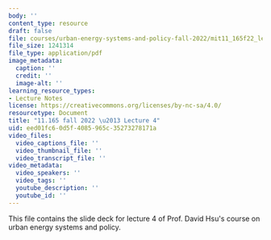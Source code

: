 ```yaml
---
body: ''
content_type: resource
draft: false
file: courses/urban-energy-systems-and-policy-fall-2022/mit11_165f22_lec4.pdf
file_size: 1241314
file_type: application/pdf
image_metadata:
  caption: ''
  credit: ''
  image-alt: ''
learning_resource_types:
- Lecture Notes
license: https://creativecommons.org/licenses/by-nc-sa/4.0/
resourcetype: Document
title: "11.165 fall 2022 \u2013 Lecture 4"
uid: eed01fc6-0d5f-4085-965c-35273278171a
video_files:
  video_captions_file: ''
  video_thumbnail_file: ''
  video_transcript_file: ''
video_metadata:
  video_speakers: ''
  video_tags: ''
  youtube_description: ''
  youtube_id: ''
---
```

This file contains the slide deck for lecture 4 of Prof. David Hsu's course on urban energy systems and policy.
